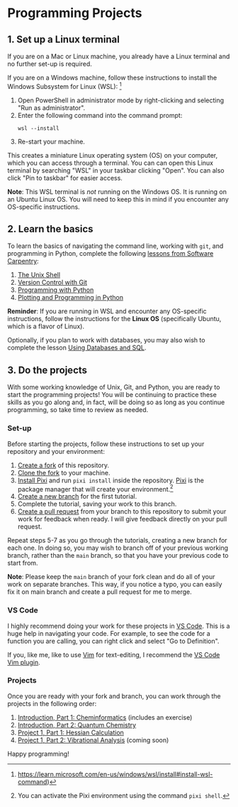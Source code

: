 # Programming Projects

## 1. Set up a Linux terminal

If you are on a Mac or Linux machine, you already have a Linux terminal and no further set-up is required.

If you are on a Windows machine, follow these instructions to install the Windows Subsystem for Linux (WSL): [^1]
1. Open PowerShell in administrator mode by right-clicking and selecting "Run as administrator".
2. Enter the following command into the command prompt:
   ```
   wsl --install
   ```
3. Re-start your machine.

This creates a miniature Linux operating system (OS) on your computer, which you can access through a terminal. You can can open this Linux terminal by searching "WSL" in your taskbar clicking "Open". You can also click "Pin to taskbar" for easier access.

**Note**: This WSL terminal is *not* running on the Windows OS. It is running on an Ubuntu Linux OS. You will need to keep this in mind if you encounter any OS-specific instructions.

## 2. Learn the basics

To learn the basics of navigating the command line, working with `git`, and programming in Python, complete the following [lessons from Software Carpentry](https://software-carpentry.org/lessons/):
1. [The Unix Shell](https://swcarpentry.github.io/shell-novice)
2. [Version Control with Git](https://swcarpentry.github.io/git-novice/)
3. [Programming with Python](https://swcarpentry.github.io/python-novice-inflammation/)
4. [Plotting and Programming in Python](https://swcarpentry.github.io/python-novice-gapminder)

**Reminder**: If you are running in WSL and encounter any OS-specific instructions, follow the instructions for the **Linux OS** (specifically Ubuntu, which is a flavor of Linux).

Optionally, if you plan to work with databases, you may also wish to complete the lesson [Using Databases and SQL](https://swcarpentry.github.io/sql-novice-survey).

## 3. Do the projects

With some working knowledge of Unix, Git, and Python, you are ready to start the programming projects!
You will be continuing to practice these skills as you go along and, in fact, will be doing so as long as you continue programming, so take time to review as needed.

### Set-up

Before starting the projects, follow these instructions to set up your repository and your environment:
1. [Create a fork](https://docs.github.com/en/pull-requests/collaborating-with-pull-requests/working-with-forks/fork-a-repo#forking-a-repository) of this repository.
2. [Clone the fork](https://docs.github.com/en/repositories/creating-and-managing-repositories/cloning-a-repository#cloning-a-repository) to your machine.
3. [Install Pixi](https://pixi.sh/latest/#installation) and run `pixi install` inside the repository. [Pixi](https://pixi.sh/latest/basic_usage/) is the package manager that will create your environment.[^2]
5. [Create a new branch](https://stackoverflow.com/a/6824219) for the first tutorial.
6. Complete the tutorial, saving your work to this branch.
7. [Create a pull request](https://docs.github.com/en/pull-requests/collaborating-with-pull-requests/proposing-changes-to-your-work-with-pull-requests/creating-a-pull-request#creating-the-pull-request) from your branch to this repository
to submit your work for feedback when ready. I will give feedback directly on your pull request.

Repeat steps 5-7 as you go through the tutorials, creating a new branch for each one.
In doing so, you may wish to branch off of your previous working branch, rather than the `main` branch,
so that you have your previous code to start from.

**Note**: Please keep the `main` branch of your fork clean and do all of your work on
separate branches.
This way, if you notice a typo, you can easily fix it on main branch and create a
pull request for me to merge.


### VS Code

I highly recommend doing your work for these projects in [VS Code](https://code.visualstudio.com/docs).
This is a huge help in navigating your code.
For example, to see the code for a function you are calling, you can right click and select "Go to Definition".

If you, like me, like to use [Vim](https://youtu.be/9n1dtmzqnCU?si=QHMSaJrciy0tuJUZ) for text-editing, I recommend the [VS Code Vim plugin](https://code.visualstudio.com/docs/getstarted/getting-started).


### Projects

Once you are ready with your fork and branch, you can work through the projects in the following order:

1. [Introduction, Part 1: Cheminformatics](projects/00_cheminformatics/background.ipynb) (includes an exercise)
2. [Introduction, Part 2: Quantum Chemistry](projects/01_quantum-chemistry/background.ipynb)
3. [Project 1, Part 1: Hessian Calculation](projects/02_hessian/background.ipynb)
3. [Project 1, Part 2: Vibrational Analysis](projects/03_vibrations/background.ipynb) (coming soon)

Happy programming!

[^1]: https://learn.microsoft.com/en-us/windows/wsl/install#install-wsl-command)
[^2]: You can activate the Pixi environment using the command `pixi shell`.
